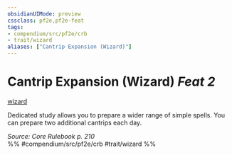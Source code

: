 ```yaml
---
obsidianUIMode: preview
cssclass: pf2e,pf2e-feat
tags:
- compendium/src/pf2e/crb
- trait/wizard
aliases: ["Cantrip Expansion (Wizard)"]
---
```

# Cantrip Expansion (Wizard)  *Feat 2*  
[wizard](/rules/traits/wizard.md)  


Dedicated study allows you to prepare a wider range of simple spells. You can prepare two additional cantrips each day.

*Source: Core Rulebook p. 210*  
%% #compendium/src/pf2e/crb #trait/wizard %%